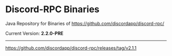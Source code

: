 # Discord-RPC Binaries

Java Repository for Binaries of https://github.com/discordapp/discord-rpc/

Current Version: **2.2.0-PRE**
***
https://github.com/discordapp/discord-rpc/releases/tag/v2.1.1
